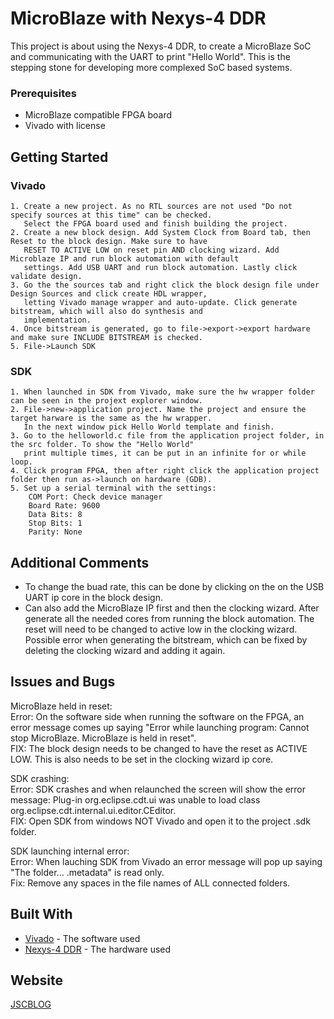 # MicroBlaze with Nexys-4 DDR

This project is about using the Nexys-4 DDR, to create a MicroBlaze SoC and communicating with the UART to print "Hello World". This is the stepping stone for developing more complexed SoC based systems.

### Prerequisites

* MicroBlaze compatible FPGA board
* Vivado with license

## Getting Started

### Vivado

```
1. Create a new project. As no RTL sources are not used "Do not specify sources at this time" can be checked.
   Select the FPGA board used and finish building the project.
2. Create a new block design. Add System Clock from Board tab, then Reset to the block design. Make sure to have 
   RESET TO ACTIVE LOW on reset pin AND clocking wizard. Add Microblaze IP and run block automation with default 
   settings. Add USB UART and run block automation. Lastly click validate design.
3. Go the the sources tab and right click the block design file under Design Sources and click create HDL wrapper,
   letting Vivado manage wrapper and auto-update. Click generate bitstream, which will also do synthesis and 
   implementation.
4. Once bitstream is generated, go to file->export->export hardware and make sure INCLUDE BITSTREAM is checked.
5. File->Launch SDK
```

### SDK

```
1. When launched in SDK from Vivado, make sure the hw wrapper folder can be seen in the projext explorer window.
2. File->new->application project. Name the project and ensure the target harware is the same as the hw wrapper.
   In the next window pick Hello World template and finish.
3. Go to the helloworld.c file from the application project folder, in the src folder. To show the "Hello World" 
   print multiple times, it can be put in an infinite for or while loop.
4. Click program FPGA, then after right click the application project folder then run as->launch on hardware (GDB).
5. Set up a serial terminal with the settings:
	COM Port: Check device manager
	Board Rate: 9600
	Data Bits: 8
	Stop Bits: 1
	Parity: None
```



## Additional Comments

- To change the buad rate, this can be done by clicking on the on the USB UART ip core in the block design.
- Can also add the MicroBlaze IP first and then the clocking wizard. After generate all the needed cores from running the block automation. The reset will need to be changed to active low in the clocking wizard. Possible error when generating the bitstream, which can be fixed by deleting the clocking wizard and adding it again.

## Issues and Bugs

MicroBlaze held in reset:<br/>
Error: On the software side when running the software on the FPGA, an error message comes up saying "Error while launching program: 	   Cannot stop MicroBlaze. MicroBlaze is held in reset".<br/>
FIX: The block design needs to be changed to have the reset as ACTIVE LOW. This is also needs to be set in the clocking wizard ip core. 

SDK crashing: <br/>
Error: SDK crashes and when relaunched the screen will show the error message: Plug-in org.eclipse.cdt.ui was unable to load class     	      org.eclipse.cdt.internal.ui.editor.CEditor. <br/>
FIX: Open SDK from windows NOT Vivado and open it to the project .sdk folder.

SDK launching internal error:<br/>
Error: When lauching SDK from Vivado an error message will pop up saying "The folder... .metadata" is read only.<br/>
Fix: Remove any spaces in the file names of ALL connected folders.

## Built With

* [Vivado](https://www.xilinx.com/products/design-tools/vivado.html) - The software used
* [Nexys-4 DDR](https://store.digilentinc.com/nexys-4-artix-7-fpga-trainer-board-limited-time-see-nexys4-ddr/) - The hardware used

## Website

[JSCBLOG](http://jscblog.com/)



